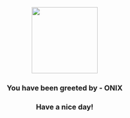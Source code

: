 <p align="center">
            <img src="https://raw.githubusercontent.com/PokeAPI/sprites/master/sprites/pokemon/95.png" width="150" height="150">
          </p>
          <h3 align="center">You have been greeted by - <b>ONIX</b></h3>
          <h3 align="center">Have a nice day!</h3>
